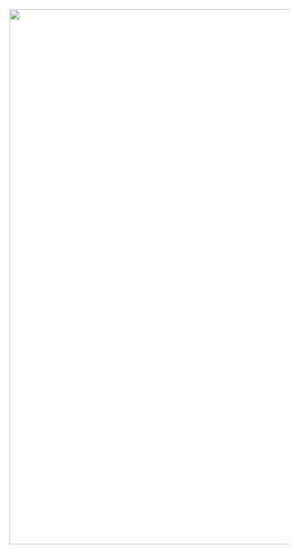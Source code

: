 <div align="center">
<img style="width:100vw" src="https://picgo-use-images.oss-cn-shanghai.aliyuncs.com/images/20221213182832.png" />
</div>
